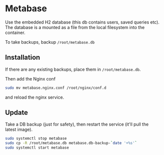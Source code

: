 # Metabase

Use the embedded H2 database (this db contains users, saved queries etc). The
database is a mounted as a file from the local filesystem into the container.

To take backups, backup `/root/metabase.db`

## Installation

If there are any existing backups, place them in `/root/metabase.db`.

Then add the Nginx conf

```sh
sudo mv metabase.nginx.conf /root/nginx/conf.d
```

and reload the nginx service.

## Update

Take a DB backup (just for safety), then restart the service (it'll pull the
latest image).

```sh
sudo systemctl stop metabase
sudo cp -R /root/metabase.db metabase.db-backup-`date '+%s'`
sudo systemctl start metabase
```
